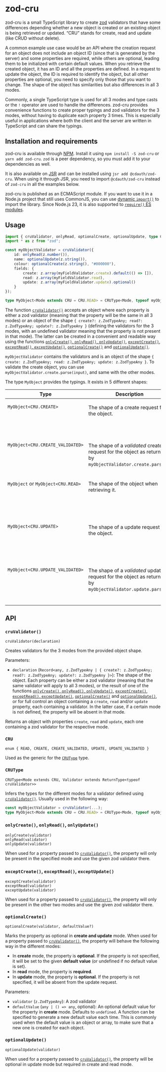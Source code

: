 # zod-cru

zod-cru is a small TypeScript library to create [zod](https://github.com/colinhacks/zod) validators that have some differences depending whether a new object is created or an existing object is being retrieved or updated. “CRU” stands for create, read and update (like CRUD without delete).

A common example use case would be an API where the creation request for an object does not include an object ID (since that is generated by the server) and some properties are required, while others are optional, leading them to be initialized with certain default values. When you retrieve the created object, it has an ID and all the properties are defined. In a request to update the object, the ID is required to identify the object, but all other properties are optional, you need to specify only those that you want to change. The shape of the object has similarities but also differences in all 3 modes.

Commonly, a single TypeScript type is used for all 3 modes and type casts or the `!` operator are used to handle the differences. zod-cru provides convenience functions to create proper typings and zod validators for the 3 modes, without having to duplicate each property 3 times. This is especially useful in applications where both the client and the server are written in TypeScript and can share the typings.

## Installation and requirements

zod-cru is available through [NPM](https://www.npmjs.com/package/zod-cru). Install it using `npm install -S zod-cru` or `yarn add zod-cru`. `zod` is a peer dependency, so you must add it to your dependencies as well.

It is also available on [JSR](https://jsr.io/@cdauth/zod-cru) and can be installed using `jsr add @cdauth/zod-cru`. When using it through JSR, you need to import `@cdauth/zod-cru` instead of `zod-cru` in all the examples below.

zod-cru is published as an ECMAScript module. If you want to use it in a Node.js project that still uses CommonJS, you can use [dynamic `import()`](https://nodejs.org/api/esm.html#import-statements) to import the library. Since Node.js 23, it is also supported to [`require()` ES modules](https://nodejs.org/api/modules.html#loading-ecmascript-modules-using-require).

## Usage

```typescript
import { cruValidator, onlyRead, optionalCreate, optionalUpdate, type CRU, type CRUType } from "zod-cru";
import * as z from "zod";

const myObjectValidator = cruValidator({
	id: onlyRead(z.number()),
	name: optionalUpdate(z.string()),
	colour: optionalCreate(z.string(), "#000000"),
	fields: {
		create: z.array(myFieldValidator.create).default(() => []),
		read: z.array(myFieldValidator.read),
		update: z.array(myFieldValidator.update).optional()
	}
});

type MyObject<Mode extends CRU = CRU.READ> = CRUType<Mode, typeof myObjectValidator>;
```

The function [`cruValidator()`](#cruvalidator) accepts an object where each property is either a zod validator (meaning that the property will be the same in all 3 modes) or an object of the shape `{ create?: z.ZodTypeAny; read?: z.ZodTypeAny; update?: z.ZodTypeAny }` (defining the validators for the 3 modes, with an undefined validator meaning that the property is not present in that mode). The latter can be created in a convenient and readable way using the functions [`onlyCreate()`, `onlyRead()`, `onlyUpdate()`](#onlycreate-onlyread-onlyupdate), [`exceptCreate()`, `exceptRead()`, `exceptUpdate()`](#exceptcreate-exceptread-exceptupdate), [`optionalCreate()`](#optionalcreate) and [`optionalUpdate()`](#optionalupdate).

`myObjectValidator` contains the validators and is an object of the shape `{ create: z.ZodTypeAny; read: z.ZodTypeAny; update: z.ZodTypeAny }`. To validate the create object, you can use `myObjectValidator.create.parse(input)`, and same with the other modes.

The type `MyObject` provides the typings. It exists in 5 different shapes:

<table><thead>
<tr>
<th>Type</th>
<th>Description</th>
<th>Typing</th>
</tr>
</thead><tbody>
<tr>
<td valign="top">

`MyObject<CRU.CREATE>`

</td>
<td valign="top">

The shape of a create request for the object.

</td>
<td>

```typescript
{
 name: string;
 colour?: string;
 fields?: MyField<CRU.CREATE>[];
}
```
</td>
</tr>

<tr>
<td valign="top">

`MyObject<CRU.CREATE_VALIDATED>`

</td>
<td valign="top">

The shape of a _validated_ create request for the object as returned by `myObjectValidator.create.parse()`.

</td>
<td>

```typescript
{
 name: string;
 colour: string;
 fields: MyField<CRU.CREATE_VALIDATED>[];
}
```
</td>
</tr>

<tr>
<td valign="top">

`MyObject` or `MyObject<CRU.READ>`

</td>
<td valign="top">

The shape of the object when retrieving it.

</td>
<td>

```typescript
{
 id: number;
 name: string;
 colour: string;
 fields: MyField[];
}
```
</td>
</tr>

<tr>
<td valign="top">

`MyObject<CRU.UPDATE>`

</td>
<td valign="top">

The shape of a update request for the object.

</td>
<td>

```typescript
{
 id: number;
 name?: string;
 colour?: string;
 fields?: MyField<CRU.UPDATE>[];
}
```
</td>
</tr>

<tr>
<td valign="top">

`MyObject<CRU.UPDATE_VALIDATED>`

</td>
<td valign="top">

The shape of a _validated_ update request for the object as returned by `myObjectValidator.update.parse()`.

</td>
<td>

```typescript
{
 id: number;
 name?: string;
 colour?: string;
 fields?: MyField<CRU.UPDATE_VALIDATED>[];
}
```
</td>
</tr>
</tbody>
</table>

## API

### `cruValidator()`

`cruValidator(declaration)`

Creates validators for the 3 modes from the provided object shape.

Parameters:
* `declaration` (`Record<any, z.ZodTypeAny | { create?: z.ZodTypeAny; read?: z.ZodTypeAny; update?: z.ZodTypeAny }>`): The shape of the object. Each property can be either a zod validator (meaning that the same validator will apply to all 3 modes), or the result of one of the functions [`onlyCreate()`, `onlyRead()`, `onlyUpdate()`](#onlycreate-onlyread-onlyupdate), [`exceptCreate()`, `exceptRead()`, `exceptUpdate()`](#exceptcreate-exceptread-exceptupdate), [`optionalCreate()`](#optionalcreate) and [`optionalUpdate()`](#optionalupdate), or for full control an object containing a `create`, `read` and/or `update` property, each containing a validator. In the latter case, if a certain mode is not defined, the property will be absent in that mode.

Returns an object with properties `create`, `read` and `update`, each one containing a zod validator for the respective mode.

### `CRU`

`enum { READ, CREATE, CREATE_VALIDATED, UPDATE, UPDATE_VALIDATED }`

Used as the generic for the [`CRUType`](#crutype) type.

### `CRUType`

`CRUType<Mode extends CRU, Validator extends ReturnType<typeof cruValidator>>`

Infers the types for the different modes for a validator defined using [`cruValidator()`](#cruvalidator). Usually used in the following way:

```typescript
const myObjectValidator = cruValidator(...);
type MyObject<Mode extends CRU = CRU.READ> = CRUType<Mode, typeof myObjectValidator>;
```

### `onlyCreate()`, `onlyRead()`, `onlyUpdate()`

`onlyCreate(validator)`\
`onlyRead(validator)`\
`onlyUpdate(validator)`

When used for a property passed to [`cruValidator()`](#cruvalidator), the property will only be present in the specified mode and use the given zod validator there.

### `exceptCreate()`, `exceptRead()`, `exceptUpdate()`

`exceptCreate(validator)`\
`exceptRead(validator)`\
`exceptUpdate(validator)`

When used for a property passed to [`cruValidator()`](#cruvalidator), the property will only be present in the other two modes and use the given zod validator there.

### `optionalCreate()`

`optionalCreate(validator, defaultValue?)`

Marks the property as optional in **create and update** mode. When used for a property passed to [`cruValidator()`](#cruvalidator), the property will behave the following way in the different modes:
* In **create** mode, the property is **optional**. If the property is not specified, it will be set to the given **default value** (or undefined if no default value is set).
* In **read** mode, the property is **required**.
* In **update** mode, the property is **optional**. If the property is not specified, it will be absent from the update request.

Parameters:
* `validator` (`z.ZodTypeAny`): A zod validator
* `defaultValue` (`any | () => any`, optional): An optional default value for the property in **create** mode. Defaults to `undefined`. A function can be specified to generate a new default value each time. This is commonly used when the default value is an object or array, to make sure that a new one is created for each object.

### `optionalUpdate()`

`optionalUpdate(validator)`

When used for a property passed to [`cruValidator()`](#cruvalidator), the property will be optional in update mode but required in create and read mode.